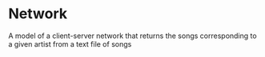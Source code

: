 # Network
A model of a client-server network that returns the songs corresponding to a given artist from a text file of songs

